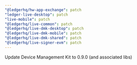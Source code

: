 ```yaml
---
"@ledgerhq/hw-app-exchange": patch
"ledger-live-desktop": patch
"live-mobile": patch
"@ledgerhq/live-common": patch
"@ledgerhq/live-dmk-desktop": patch
"@ledgerhq/live-dmk-mobile": patch
"@ledgerhq/live-dmk-shared": patch
"@ledgerhq/live-signer-evm": patch
---
```


Update Device Management Kit to 0.9.0 (and associated libs)
